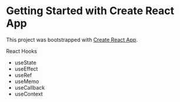 # Getting Started with Create React App

This project was bootstrapped with [Create React App](https://github.com/facebook/create-react-app).

React Hooks

- useState
- useEffect
- useRef
- useMemo
- useCallback
- useContext

